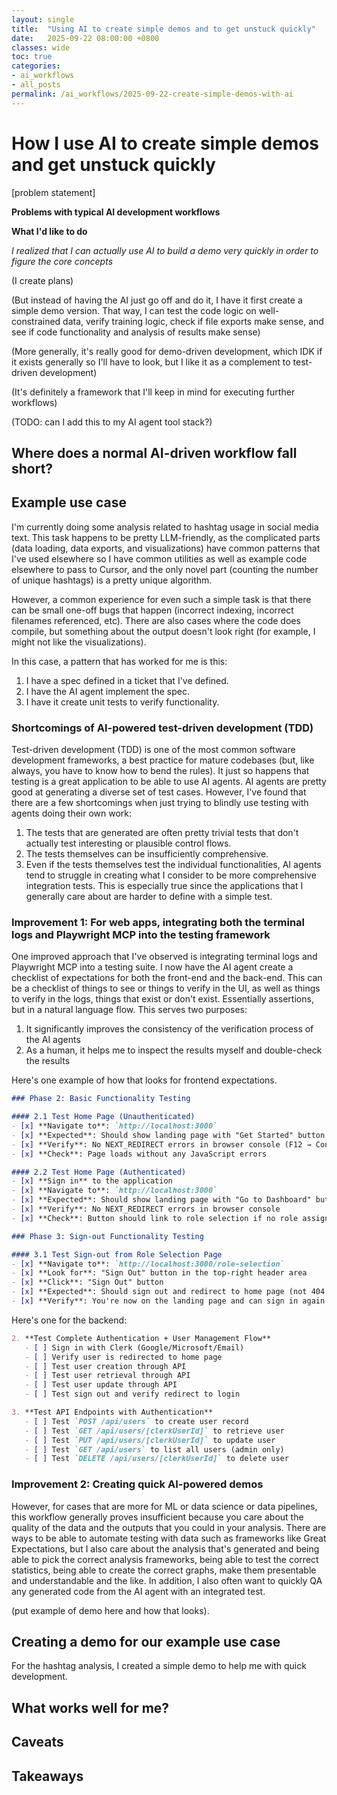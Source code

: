 ```yaml
---
layout: single
title:  "Using AI to create simple demos and to get unstuck quickly"
date:   2025-09-22 08:00:00 +0800
classes: wide
toc: true
categories:
- ai_workflows
- all_posts
permalink: /ai_workflows/2025-09-22-create-simple-demos-with-ai
---
```


# How I use AI to create simple demos and get unstuck quickly

[problem statement]

**Problems with typical AI development workflows**

**What I'd like to do**

*I realized that I can actually use AI to build a demo very quickly in order to figure the core concepts*

(I create plans)

(But instead of having the AI just go off and do it, I have it first create a simple demo version. That way, I can test the code logic on well-constrained data, verify training logic, check if file exports make sense, and see if code functionality and analysis of results make sense)

(More generally, it's really good for demo-driven development, which IDK if it exists generally so I'll have to look, but I like it as a complement to test-driven development)

(It's definitely a framework that I'll keep in mind for executing further workflows)

(TODO: can I add this to my AI agent tool stack?)

## Where does a normal AI-driven workflow fall short?

## Example use case

I'm currently doing some analysis related to hashtag usage in social media text. This task happens to be pretty LLM-friendly, as the complicated parts (data loading, data exports, and visualizations) have common patterns that I've used elsewhere so I have common utilities as well as example code elsewhere to pass to Cursor, and the only novel part (counting the number of unique hashtags) is a pretty unique algorithm.

However, a common experience for even such a simple task is that there can be small one-off bugs that happen (incorrect indexing, incorrect filenames referenced, etc). There are also cases where the code does compile, but something about the output doesn't look right (for example, I might not like the visualizations).

In this case, a pattern that has worked for me is this:
1. I have a spec defined in a ticket that I've defined.
2. I have the AI agent implement the spec.
3. I have it create unit tests to verify functionality.

### Shortcomings of AI-powered test-driven development (TDD)

Test-driven development (TDD) is one of the most common software development frameworks, a best practice for mature codebases (but, like always, you have to know how to bend the rules). It just so happens that testing is a great application to be able to use AI agents. AI agents are pretty good at generating a diverse set of test cases. However, I've found that there are a few shortcomings when just trying to blindly use testing with agents doing their own work:

1. The tests that are generated are often pretty trivial tests that don't actually test interesting or plausible control flows.
2. The tests themselves can be insufficiently comprehensive.
3. Even if the tests themselves test the individual functionalities, AI agents tend to struggle in creating what I consider to be more comprehensive integration tests. This is especially true since the applications that I generally care about are harder to define with a simple test.

### Improvement 1: For web apps, integrating both the terminal logs and Playwright MCP into the testing framework

One improved approach that I've observed is integrating terminal logs and Playwright MCP into a testing suite. I now have the AI agent create a checklist of expectations for both the front-end and the back-end. This can be a checklist of things to see or things to verify in the UI, as well as things to verify in the logs, things that exist or don't exist. Essentially assertions, but in a natural language flow. This serves two purposes:

1. It significantly improves the consistency of the verification process of the AI agents
2. As a human, it helps me to inspect the results myself and double-check the results

Here's one example of how that looks for frontend expectations.
```markdown
### Phase 2: Basic Functionality Testing

#### 2.1 Test Home Page (Unauthenticated)
- [x] **Navigate to**: `http://localhost:3000`
- [x] **Expected**: Should show landing page with "Get Started" button
- [x] **Verify**: No NEXT_REDIRECT errors in browser console (F12 → Console tab)
- [x] **Check**: Page loads without any JavaScript errors

#### 2.2 Test Home Page (Authenticated)
- [x] **Sign in** to the application
- [x] **Navigate to**: `http://localhost:3000`
- [x] **Expected**: Should show landing page with "Go to Dashboard" button
- [x] **Verify**: No NEXT_REDIRECT errors in browser console
- [x] **Check**: Button should link to role selection if no role assigned

### Phase 3: Sign-out Functionality Testing

#### 3.1 Test Sign-out from Role Selection Page
- [x] **Navigate to**: `http://localhost:3000/role-selection`
- [x] **Look for**: "Sign Out" button in the top-right header area
- [x] **Click**: "Sign Out" button
- [x] **Expected**: Should sign out and redirect to home page (not 404 error)
- [x] **Verify**: You're now on the landing page and can sign in again
```

Here's one for the backend:
```markdown
2. **Test Complete Authentication + User Management Flow**
   - [ ] Sign in with Clerk (Google/Microsoft/Email)
   - [ ] Verify user is redirected to home page
   - [ ] Test user creation through API
   - [ ] Test user retrieval through API
   - [ ] Test user update through API
   - [ ] Test sign out and verify redirect to login

3. **Test API Endpoints with Authentication**
   - [ ] Test `POST /api/users` to create user record
   - [ ] Test `GET /api/users/[clerkUserId]` to retrieve user
   - [ ] Test `PUT /api/users/[clerkUserId]` to update user
   - [ ] Test `GET /api/users` to list all users (admin only)
   - [ ] Test `DELETE /api/users/[clerkUserId]` to delete user
```

### Improvement 2: Creating quick AI-powered demos

However, for cases that are more for ML or data science or data pipelines, this workflow generally proves insufficient because you care about the quality of the data and the outputs that you could in your analysis. There are ways to be able to automate testing with data such as frameworks like Great Expectations, but I also care about the analysis that's generated and being able to pick the correct analysis frameworks, being able to test the correct statistics, being able to create the correct graphs, make them presentable and understandable and the like. In addition, I also often want to quickly QA any generated code from the AI agent with an integrated test.

(put example of demo here and how that looks).

## Creating a demo for our example use case

For the hashtag analysis, I created a simple demo to help me with quick development.

## What works well for me?

## Caveats

## Takeaways
